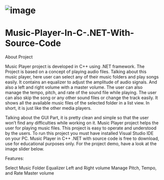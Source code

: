 # ![image](https://github.com/takeshi05/Music-Player-In-C-.NET-With-Source-Code/assets/45628093/24929b5a-7d37-4d77-8c9d-61c9be05546f)

# Music-Player-In-C-.NET-With-Source-Code
About Project

Music Player project is developed in C++ using .NET framework. The Project is based on a concept of playing audio files. Talking about this music player, here user can select any of their music folders and play songs easily. It contains an equalizer to adjust the amplitude of audio signals. And also a left and right volume with a master volume. The user can also manage the tempo, pitch, and rate of the sound file while playing. The user can also skip the song or any other sound files or change the track easily. It shows all the available music files of the selected folder in a list view. In short, it is just like the other media players.

Talking about the GUI Part, it is pretty clean and simple so that the user won’t find any difficulties while working on it. Music Player project helps the user for playing music files. This project is easy to operate and understood by the users. To run this project you must have installed Visual Studio IDE on your PC. Music Player in C++ .NET with source code is free to download, use for educational purposes only. For the project demo, have a look at the image slider below.

Features:

Select Music Folder
Equalizer
Left and Right volume
Manage Pitch, Tempo, and Rate
Master volume
